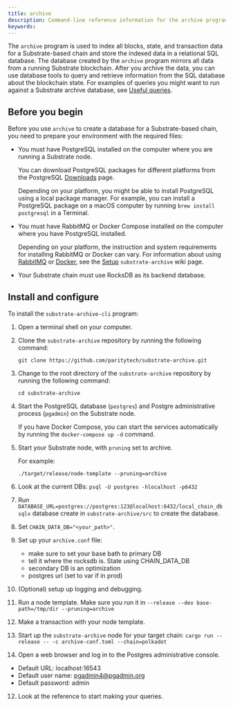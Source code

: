 ```yaml
---
title: archive
description: Command-line reference information for the archive program.
keywords:
---
```


The `archive` program is used to index all blocks, state, and transaction data for a Substrate-based chain and store the indexed data in a relational SQL database.
The database created by the `archive` program mirrors all data from a running Substrate blockchain.
After you archive the data, you can use database tools to query and retrieve information from the SQL database about the blockchain state.
For examples of queries you might want to run against a Substrate archive database, see [Useful queries](https://github.com/paritytech/substrate-archive/wiki/Useful-Queries).

## Before you begin

Before you use `archive` to create a database for a Substrate-based chain, you need to prepare your environment with the required files:

- You must have PostgreSQL installed on the computer where you are running a Substrate node.

  You can download PostgreSQL packages for different platforms from the PostgreSQL [Downloads](https://www.postgresql.org/download/) page.

  Depending on your platform, you might be able to install PostgreSQL using a local package manager.
  For example, you can install a PostgreSQL package on a macOS computer by running `brew install postgresql` in a Terminal.

- You must have RabbitMQ or Docker Compose installed on the computer where you have PostgreSQL installed.

  Depending on your platform, the instruction and system requirements for installing RabbitMQ or Docker can vary.
  For information about using [RabbitMQ](https://www.rabbitmq.com/) or [Docker](https://www.docker.com/), see the [Setup](https://github.com/paritytech/substrate-archive/wiki/1-Setup) `substrate-archive` wiki page.

- Your Substrate chain must use RocksDB as its backend database.

## Install and configure

To install the `substrate-archive-cli` program:

1. Open a terminal shell on your computer.

1. Clone the `substrate-archive` repository by running the following command:

   ```
   git clone https://github.com/paritytech/substrate-archive.git
   ```

1. Change to the root directory of the `substrate-archive` repository by running the following command:

   ```
   cd substrate-archive
   ```

1. Start the PostgreSQL database (`postgres`) and Postgre administrative process (`pgadmin`) on the Substrate node.

   If you have Docker Compose, you can start the services automatically by running the `docker-compose up -d` command.

1. Start your Substrate node, with `pruning` set to archive. 
   
   For example:
   
   ```
   ./target/release/node-template --pruning=archive
   ```

2. Look at the current DBs:
   `psql -U postgres -hlocalhost -p6432`

3. Run `DATABASE_URL=postgres://postgres:123@localhost:6432/local_chain_db sqlx` database create in `substrate-archive/src` to create the database.

4. Set `CHAIN_DATA_DB="<your_path>"`.

5. Set up your `archive.conf` file:

   - make sure to set your base bath to primary DB
   - tell it where the rocksdb is. State using CHAIN_DATA_DB
   - secondary DB is an optimization
   - postgres url (set to var if in prod)

6. (Optional) setup up logging and debugging.

7. Run a node template. Make sure you run it in `--release --dev base-path=/tmp/dir --pruning=archive`

8.  Make a transaction with your node template.

9.  Start up the `substrate-archive` node for your target chain:
   `cargo run --release -- -c archive-conf.toml --chain=polkadot`

11. Open a web browser and log in to the Postgres administrative console.
   
   - Default URL:  localhost:16543
   - Default user name: pgadmin4@pgadmin.org
   - Default password: admin


12. Look at the reference to start making your queries.

